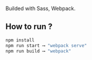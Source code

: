 Builded with Sass, Webpack.

## How to run ?
```bash
npm install
npm run start ⟶ "webpack serve"
npm run build ⟶ "webpack"
```


